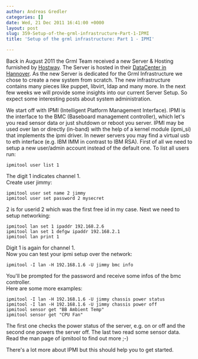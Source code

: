 ```yaml
---
author: Andreas Gredler
categories: []
date: Wed, 21 Dec 2011 16:41:00 +0000
layout: post
slug: 359-Setup-of-the-grml-infrastructure-Part-1-IPMI
title: 'Setup of the grml infrastructure: Part 1 - IPMI'

---
```

Back in August 2011 the Grml Team received a new Server \& Hosting furnished by [Hostway](http://www.hostway.de/). The Server is hosted in their [DataCenter in Hannover](http://www.hostway.de/infrastruktur/rechenzentren/index.php). As the new Server is dedicated for the Grml Infrastructure we chose to create a new system from scratch. The new infrastructure contains many pieces like puppet, libvirt, ldap and many more. In the next few weeks we will provide some insights into our current Server Setup. So expect some interesting posts about system administration.


We start off with IPMI (Intelligent Platform Management Interface). IPMI is the interface to the BMC (Baseboard management controller), which let's you read sensor data or just shutdown or reboot you server. IPMI may be used over lan or directly (in\-band) with the help of a kernel module (ipmi\_si) that implements the ipmi driver. In newer servers you may find a virtual usb to eth interface (e.g. IBM IMM in contrast to IBM RSA). First of all we need to setup a new user/admin account instead of the default one. To list all users run:  

```
ipmitool user list 1
```
The digit 1 indicates channel 1\.  
Create user jimmy:
```
ipmitool user set name 2 jimmy
ipmitool user set password 2 mysecret
```
2 is for userid 2 which was the first free id in my case.
Next we need to setup networking:
```
ipmitool lan set 1 ipaddr 192.168.2.6
ipmitool lan set 1 defgw ipaddr 192.168.2.1
ipmitool lan print 1
```
Digit 1 is again for channel 1\.  
Now you can test your ipmi setup over the network:
```
ipmitool -I lan -H 192.168.1.6 -U jimmy bmc info
```
You'll be prompted for the password and receive some infos of the bmc controller.  
Here are some more examples:
```
ipmitool -I lan -H 192.168.1.6 -U jimmy chassis power status
ipmitool -I lan -H 192.168.1.6 -U jimmy chassis power off
ipmitool sensor get "BB Ambient Temp"
ipmitool sensor get "CPU Fan"
```

The first one checks the power status of the server, e.g. on or off and the second one powers the server off. The last two read some sensor data. Read the man page of ipmitool to find out more ;\-)

There's a lot more about IPMI but this should help you to get started.